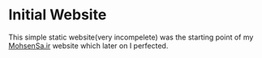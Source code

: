 # Initial Website

This simple static website(very incompelete) was the starting point of my [MohsenSa.ir](https://github.com/MohsenSa/Website-MohsenSa) website which later on I perfected.
